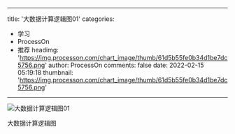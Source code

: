 
---
title: '大数据计算逻辑图01'
categories: 
 - 学习
 - ProcessOn
 - 推荐
headimg: 'https://img.processon.com/chart_image/thumb/61d5b55fe0b34d1be7dc5756.png'
author: ProcessOn
comments: false
date: 2022-02-15 05:19:18
thumbnail: 'https://img.processon.com/chart_image/thumb/61d5b55fe0b34d1be7dc5756.png'
---

<div>   
<img class="thumb" alt="大数据计算逻辑图01" src="https://img.processon.com/chart_image/thumb/61d5b55fe0b34d1be7dc5756.png" referrerpolicy="no-referrer">
<p>大数据计算逻辑图</p>  
</div>
            